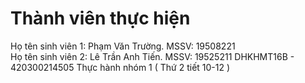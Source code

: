 # Thành viên thực hiện
Họ tên sinh viên 1: Phạm Văn Trường. MSSV: 19508221 <br>
Họ tên sinh viên 2: Lê Trần Anh Tiến. MSSV: 19525211
DHKHMT16B - 420300214505 Thực hành nhóm 1 ( Thứ 2 tiết 10-12 )
